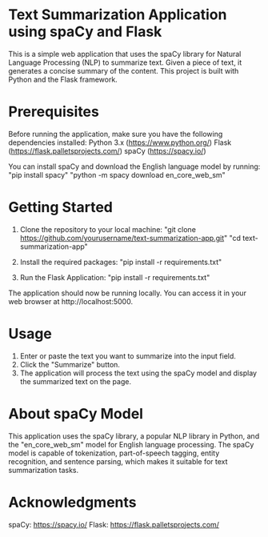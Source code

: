 # Text Summarization Application using spaCy and Flask
This is a simple web application that uses the spaCy library for Natural Language Processing (NLP) to summarize text. Given a piece of text, it generates a concise summary of the content. This project is built with Python and the Flask framework.

# Prerequisites
Before running the application, make sure you have the following dependencies installed:
Python 3.x (https://www.python.org/)
Flask (https://flask.palletsprojects.com/)
spaCy (https://spacy.io/)

You can install spaCy and download the English language model by running:
"pip install spacy"
"python -m spacy download en_core_web_sm"

# Getting Started
1. Clone the repository to your local machine:
"git clone https://github.com/yourusername/text-summarization-app.git"
"cd text-summarization-app"

2. Install the required packages:
"pip install -r requirements.txt"

3. Run the Flask Application: 
"pip install -r requirements.txt"

The application should now be running locally. You can access it in your web browser at http://localhost:5000.

#  Usage
1. Enter or paste the text you want to summarize into the input field.
2. Click the "Summarize" button.
3. The application will process the text using the spaCy model and display the summarized text on the page.

# About spaCy Model
This application uses the spaCy library, a popular NLP library in Python, and the "en_core_web_sm" model for English language processing.
The spaCy model is capable of tokenization, part-of-speech tagging, entity recognition, and sentence parsing, which makes it suitable for 
text summarization tasks.

# Acknowledgments
spaCy: https://spacy.io/
Flask: https://flask.palletsprojects.com/
